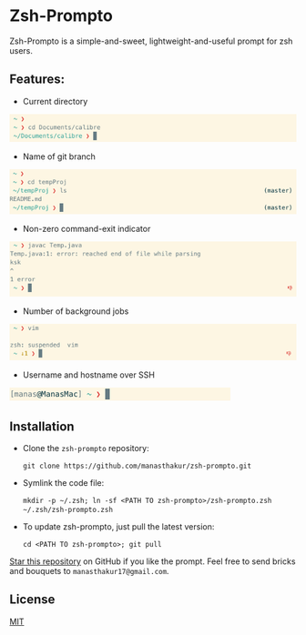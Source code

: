 # Zsh-Prompto

Zsh-Prompto is a simple-and-sweet, lightweight-and-useful prompt for zsh users.

## Features:

* Current directory

![current-directory](screenshots/current-directory.png)

* Name of git branch

![git-branch](screenshots/git-branch.png)

* Non-zero command-exit indicator

![failed-command](screenshots/failed-command.png)

* Number of background jobs

![bg-jobs](screenshots/bg-jobs.png)

* Username and hostname over SSH

![ssh](screenshots/ssh.png)

## Installation

* Clone the `zsh-prompto` repository:
    ```
    git clone https://github.com/manasthakur/zsh-prompto.git
    ```

* Symlink the code file:
    ```
    mkdir -p ~/.zsh; ln -sf <PATH TO zsh-prompto>/zsh-prompto.zsh ~/.zsh/zsh-prompto.zsh
    ```

* To update zsh-prompto, just pull the latest version:
    ```
    cd <PATH TO zsh-prompto>; git pull
    ```

[Star this repository](https://github.com/manasthakur/zsh-prompto/) on GitHub if you like the prompt.
Feel free to send bricks and bouquets to `manasthakur17@gmail.com`.

## License

[MIT](LICENSE)

